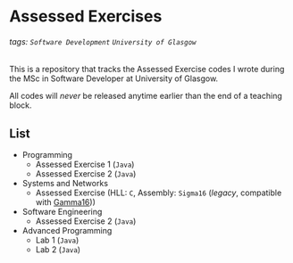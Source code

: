 # Assessed Exercises
###### tags: `Software Development` `University of Glasgow`

This is a repository that tracks the Assessed Exercise codes I wrote during the MSc in Software Developer at University of Glasgow.

All codes will *never* be released anytime earlier than the end of a teaching block.

## List

* Programming
  * Assessed Exercise 1 (`Java`)
  * Assessed Exercise 2 (`Java`)
* Systems and Networks
  * Assessed Exercise (HLL: `C`, Assembly: `Sigma16` (*legacy*, compatible with [Gamma16](https://github.com/loyihsu/gamma16/)))
* Software Engineering
  * Assessed Exercise 2 (`Java`)
* Advanced Programming
	* Lab 1 (`Java`)
	* Lab 2 (`Java`)

